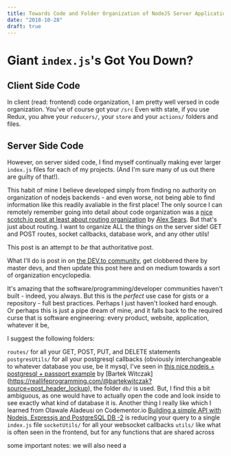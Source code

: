 ```yaml
---
title: Towards Code and Folder Organization of NodeJS Server Applications
date: "2018-10-28"
draft: true
---
```


# Giant `index.js`'s Got You Down?

## Client Side Code

In client (read: frontend) code organization, I am pretty well versed in code organization. You've of course got your `/src` Even with state, if you use Redux, you ahve your `reducers/`, your `store` and your `actions/` folders and files. 

## Server Side Code

However, on server sided code, I find myself continually making ever larger `index.js` files for each of my projects. (And I'm sure many of us out there are guilty of that!). 

This habit of mine I believe developed simply from finding no authority on organization of nodejs backends - and even worse, not being able to find information like this readily avaliable in the first place! The only source I can remotely remember going into detail about code organization was a [nice scotch.io post at least about routing organization](https://scotch.io/tutorials/keeping-api-routing-clean-using-express-routers) by [Alex Sears](https://scotch.io/@searsaw). But that's just about routing. I want to organize ALL the things on the server side! GET and POST routes, socket callbacks, database work, and any other utils!

This post is an attempt to _be_ that authoritative post. 

What I'll do is post in on [the DEV.to community](https://dev.to), get clobbered there by master devs, and then update this post here and on medium towards a sort of organization encyclopedia.

It's amazing that the software/programming/developer communities haven't built - indeed, you always. But this is the _perfect_ use case for gists or a repository - full best practices. Perhaps I just haven't looked hard enough. Or perhaps this is just a pipe dream of mine, and it falls back to the required curse that is software engineering: every product, website, application, whatever it be, 

I suggest the following folders:

`routes/` for all your GET, POST, PUT, and DELETE statements
`postgresUtils/` for all your postgresql callbacks (obviously interchangeable to whatever database you use, be it mysql, I've seen in [this nice nodejs + postgresql + passport example](https://reallifeprogramming.com/node-authentication-with-passport-postgres-ef93e2d520e7) by [Bartek Witczak] (https://reallifeprogramming.com/@bartekwitczak?source=post_header_lockup), the folder `db/` is used. But, I find this a bit ambiguous, as one would have to actually open the code and look inside to see exactly what kind of database it is. Another thing I really like which I learned from Olawale Aladeusi on Codementor.io [Building a simple API with Nodejs, Expressjs and PostgreSQL DB -2](https://www.codementor.io/olawalealadeusi896/building-a-simple-api-with-nodejs-expressjs-and-postgresql-db-masuu56t7) is reducing your query to a single `index.js` file
`socketUtils/` for all your websocket callbacks
`utils/` like what is often seen in the frontend, but for any functions that are shared across

some important notes: we will also need a 